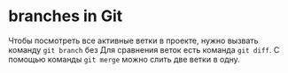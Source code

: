 # branches in Git

Чтобы посмотреть все активные ветки в проекте, нужно вызвать команду `git branch` без 
Для сравнения веток есть команда `git diff`.
С помощью команды `git merge` можно слить две ветки в одну.
